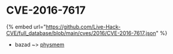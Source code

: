 # CVE-2016-7617
{% embed url="https://github.com/Live-Hack-CVE/full_database/blob/main/cves/2016/CVE-2016-7617.json" %}

* bazad ~> [physmem](https://www.alice-snow.ru/2016/database/cve-2016-7617/physmem-bazad)